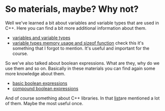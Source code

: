 So materials, maybe? Why not?
=====================
Well we've learned a bit about variables and variable types that are used in C++. Here you can find a bit more additional information about them.
* [variables and variable types](http://www.cplusplus.com/doc/tutorial/variables/)
* [variable types memory usage and sizeof function](http://www.tutorialspoint.com/cplusplus/cpp_data_types.htm)
check this it's something that I forgot to mention. It's useful and important for the course.

So we've also talked about boolean expressions. What are they, why do we use them and so on. Basically in these materials you can find again some more knowledge about them.
* [basic boolean expressions](https://www.youtube.com/watch?v=VveLH3m6cfA)
* [compound boolean expressions](https://www.youtube.com/watch?v=mHNG4ODjrd8)

And of course something about C++ libraries. In that [list](http://www.cplusplus.com/reference/)are mentioned a lot of them. Maybe the most useful once.